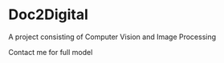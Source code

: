 # Doc2Digital
A project consisting of Computer Vision and Image Processing 

Contact me for full model
